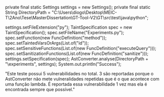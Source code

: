 private final static Settings settings = new Settings();
private final static String DirectoryPath = "C:\\Users\\diogo\\Desktop\\MEIC-T\\2Ano\\Tese\\MasterDissertation\\GT-Tool-V2\\GT\\src\\test\\java\\python";


settings.setFileExtension("py");
TaintSpecification spec = new TaintSpecification();
spec.setFileName("Experiments.py");
spec.setFunction(new FuncDefinition("method"));
spec.setTaintedVarsOrArgs(List.of("id"));
spec.setSensitiveFunctions(List.of(new FuncDefinition("executeQuery")));
spec.setSanitizationFunctions(List.of(new FuncDefinition("sanitize")));
settings.setSpecification(spec);
AstConverter.analyse(DirectoryPath + "\\experiments", settings);
System.out.println("Success");

"Este teste possui 5 vulnerabilidades no total. 3 são reportadas porque o AstConverter não mete vulneralidades repetidas que é o que acontece com uma função lambda. É reportada essa vulnerabilidade 1 vez mas ela é encontrada sempre que possível."